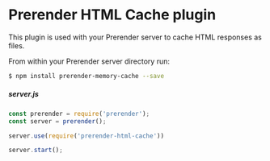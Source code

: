 Prerender HTML Cache plugin
===========================

This plugin is used with your Prerender server to cache HTML responses as files.

From within your Prerender server directory run:

```bash
$ npm install prerender-memory-cache --save
```
##### server.js
```js
const prerender = require('prerender');
const server = prerender();

server.use(require('prerender-html-cache'))

server.start();
```